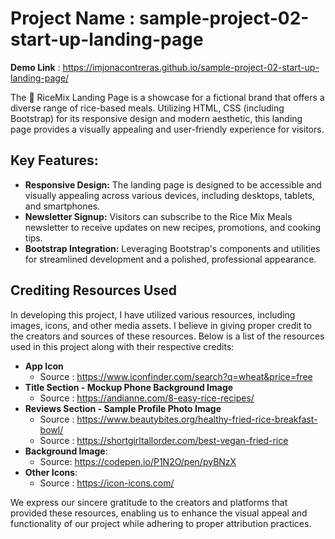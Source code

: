 # Project Name : sample-project-02-start-up-landing-page

**Demo Link** : https://imjonacontreras.github.io/sample-project-02-start-up-landing-page/

The 🍛 RiceMix  Landing Page is a showcase for a fictional brand that offers a diverse range of rice-based meals. Utilizing HTML, CSS (including Bootstrap) for its responsive design and modern aesthetic, this landing page provides a visually appealing and user-friendly experience for visitors.

## Key Features:
- **Responsive Design:** The landing page is designed to be accessible and visually appealing across various devices, including desktops, tablets, and smartphones.
- **Newsletter Signup:** Visitors can subscribe to the Rice Mix Meals newsletter to receive updates on new recipes, promotions, and cooking tips.
- **Bootstrap Integration:** Leveraging Bootstrap's components and utilities for streamlined development and a polished, professional appearance.

## Crediting Resources Used

In developing this project, I have utilized various resources, including images, icons, and other media assets. I believe in giving proper credit to the creators and sources of these resources. Below is a list of the resources used in this project along with their respective credits:

- **App Icon**
  - Source : https://www.iconfinder.com/search?q=wheat&price=free
- **Title Section - Mockup Phone Background Image**
  - Source : https://andianne.com/8-easy-rice-recipes/
- **Reviews Section - Sample Profile Photo Image**
  - Source : https://www.beautybites.org/healthy-fried-rice-breakfast-bowl/
  - Source : https://shortgirltallorder.com/best-vegan-fried-rice
- **Background Image**: 
  - Source: https://codepen.io/P1N2O/pen/pyBNzX
- **Other Icons**:
  - Source : https://icon-icons.com/

We express our sincere gratitude to the creators and platforms that provided these resources, enabling us to enhance the visual appeal and functionality of our project while adhering to proper attribution practices.
